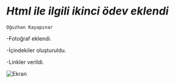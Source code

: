 
# *Html ile ilgili  ikinci ödev eklendi*

``` Oğuzhan Kayapınar ```

-Fotoğraf eklendi.

-İçindekiler oluşturuldu.

-Linkler verildi.

![Ekran](https://raw.githubusercontent.com/oguzhankayapinar/html-ikinci-odev/57c2274ae98a33edf04be9409acd2c77a1097efe/Ekran%20Foto.png)